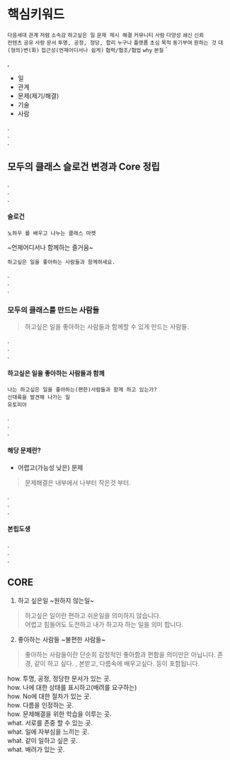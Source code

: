 # 핵심키워드
`다음세대` `관계` `저렴` `소속감` `하고싶은 일` `문제 제시 해결` `커뮤니티` `사람`  `다양성` `쇄신` `신뢰`    
`컨텐츠` `공유` `사랑` `문서` `투명, 공정, 정당, 합리`
`누구나` `플랫폼` `초심` `목적` `동기부여` `원하는 것` `대(형의)변(화)` 
`접근성(언제어디서나 쉽게)` `협력/협조/협업` `why` `본질` `

,  
- 일
- 관계
- 문제(제기/해결)
- 기술
- 사람

.   
.   
.   
## 모두의 클래스 슬로건 변경과 Core 정립

.   
.   
.   
#### 슬로건

`노하우 를 배우고 나누는 클래스 마켓`  

~언제어디서나 함께하는 즐거움~   

`하고싶은 일을 좋아하는 사람들과 함께하세요.`

.   
.   
.   
### 모두의 클래스를 만드는 사람들

> 하고싶은 일을 좋아하는 사람들과 함께할 수 있게 만드는 사람들.

.   
.   
.   
#### 하고싶은 일을 좋아하는 사람들과 함께
`나는 하고싶은 일을 좋아하는(편한)사람들과 함께 하고 있는가?`   
`신대륙을 발견해 나가는 일`   
`유토피아`    
 
.   
.   
.   
#### 해당 문제란?
- 어렵고(가능성 낮은) 문제

> 문제해결은 내부에서 나부터 작은것 부터. 

.   
.   
.   

#### 본립도생

.   
.   
.   

## CORE
1. 하고 싶은일 ~원하지 않는일~    
> 하고싶은 일이란 편하고 쉬운일을 의미하지 않습니다.    
어렵고 힘들어도 도전하고 내가 하고자 하는 일을 의미 합니다. 

2. 좋아하는 사람들 ~불편한 사람들~  
> 좋아하는 사람들이란 단순희 감정적인 좋아함과 편함을 의미만은 아닙니다.
존경, 같이 하고 싶다. , 본받고, 다름속에 배우고싶다. 등이 포함됩니다. 


how. 투명, 공정, 정당한 문서가 있는 곳.  
how. 나에 대한 상태를 표시하고(배려를 요구하는)  
how. No에 대한 절차가 있는 곳.   
how. 다름을 인정하는 곳.   
how. 문제해결을 위한 학습을 이루는 곳.   
what. 서로를 존중 할 수 있는 곳.   
what. 일에 자부심을 느끼는 곳.   
what. 같이 일하고 싶은 곳.   
what. 배려가 있는 곳.   
